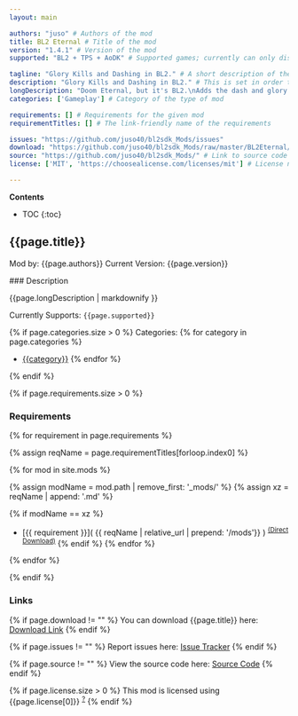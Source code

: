 ```yaml
---
layout: main

authors: "juso" # Authors of the mod
title: BL2 Eternal # Title of the mod
version: "1.4.1" # Version of the mod
supported: "BL2 + TPS + AoDK" # Supported games; currently can only display as "BL2", "BL2 + TPS", or "TPS"

tagline: "Glory Kills and Dashing in BL2." # A short description of the mod itself.
description: "Glory Kills and Dashing in BL2." # This is set in order to keep the SEO proper
longDescription: "Doom Eternal, but it's BL2.\nAdds the dash and glory kill mechanics from Doom Eternal to BL2.\nDash: Press sprint + direction while in air to dash.\nGlory Kill: Meleeing injured enemies causes them to instantly die and drop additional loot and restore your health. Enemies enter the glory kill state when below 15% health and injured. Enemies will stay only 5 seconds in the Glory Kill state.10 seconds after leaving the Glory Kill state the enemies can enter the state again by getting damaged while under 15% health.Glory killable enemies are marked by shock + fire particles around their feet.\n" # Description of what the mod can do
categories: ['Gameplay'] # Category of the type of mod

requirements: [] # Requirements for the given mod
requirementTitles: [] # The link-friendly name of the requirements

issues: "https://github.com/juso40/bl2sdk_Mods/issues"
download: "https://github.com/juso40/bl2sdk_Mods/raw/master/BL2Eternal/BL2Eternal.zip"
source: "https://github.com/juso40/bl2sdk_Mods/" # Link to source code
license: ['MIT', 'https://choosealicense.com/licenses/mit'] # License name, link about the license from https://choosealicense.com/

---
```

**Contents**
* TOC
{:toc}

## {{page.title}}

Mod by: {{page.authors}}
Current Version: {{page.version}}

<p></p>
### Description

{{page.longDescription | markdownify }}

Currently Supports: `{{page.supported}}`

{% if page.categories.size > 0 %}
Categories:
{% for category in page.categories %}
  * [{{category}}](/types/{{category}})
{% endfor %}
<p></p>
{% endif %}

{% if page.requirements.size > 0 %}
### Requirements

{% for requirement in page.requirements %}

{% assign reqName = page.requirementTitles[forloop.index0] %}

{% for mod in site.mods %}

{% assign modName = mod.path | remove_first: '_mods/' %}
{% assign xz = reqName | append: '.md' %}

{% if modName == xz %}
* [{{ requirement }}]( {{ reqName | relative_url | prepend: '/mods'}} ) <sup>[(Direct Download)]({{mod.download}})</sup>
{% endif %}
{% endfor %}

{% endfor %}
<p></p>
{% endif %}

### Links

{% if page.download != "" %}
You can download {{page.title}} here: [Download Link]({{page.download}})
{% endif %}

{% if page.issues != "" %}
Report issues here: [Issue Tracker]({{page.issues}})
{% endif %}

{% if page.source != "" %}
View the source code here: [Source Code]({{page.source}})
{% endif %}

{% if page.license.size > 0 %}
This mod is licensed using {{page.license[0]}} <sup>[?]({{page.license[1]}})</sup>
{% endif %}
